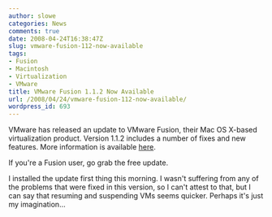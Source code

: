 ```yaml
---
author: slowe
categories: News
comments: true
date: 2008-04-24T16:38:47Z
slug: vmware-fusion-112-now-available
tags:
- Fusion
- Macintosh
- Virtualization
- VMware
title: VMware Fusion 1.1.2 Now Available
url: /2008/04/24/vmware-fusion-112-now-available/
wordpress_id: 693
---
```


VMware has released an update to VMware Fusion, their Mac OS X-based virtualization product. Version 1.1.2 includes a number of fixes and new features. More information is available [here](http://blogs.vmware.com/teamfusion/2008/04/vmware-fusion-1.html).

If you're a Fusion user, go grab the free update.

I installed the update first thing this morning. I wasn't suffering from any of the problems that were fixed in this version, so I can't attest to that, but I can say that resuming and suspending VMs seems quicker. Perhaps it's just my imagination...
